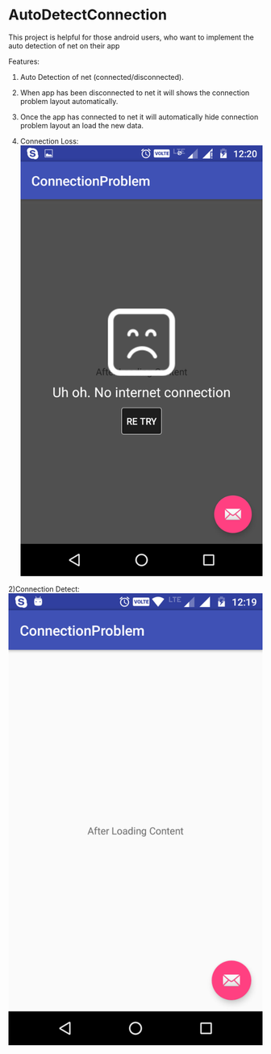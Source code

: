 # AutoDetectConnection
This project is helpful for those android users, who want to implement the auto detection of net on their app

Features:<br>
1) Auto Detection of net (connected/disconnected).<br>
2) When app has been disconnected to net it will shows the connection problem layout automatically.<br>
2) Once the app has connected to net it will automatically hide connection problem layout an load the new data. <br>

1) Connection Loss:<br>
![screenshot1 example](Screenshot_20161006-122010.png)<br>

2)Connection Detect:<br>
![screenshot1 example](Screenshot_20161006-121957.png)<br>
  


